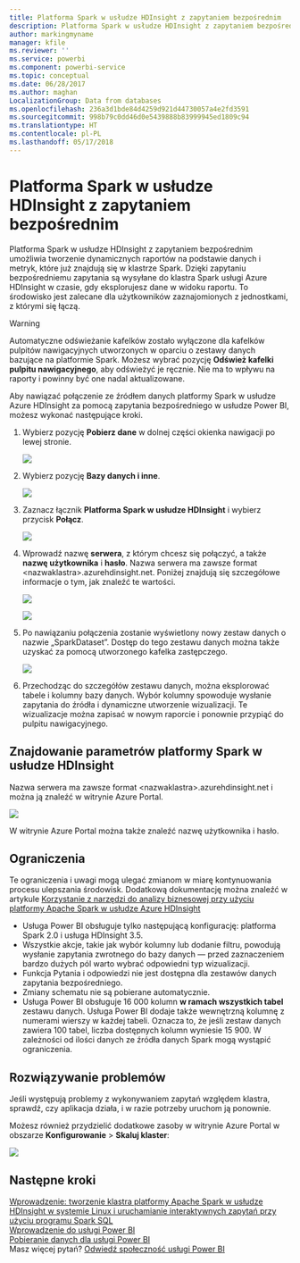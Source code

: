 ```yaml
---
title: Platforma Spark w usłudze HDInsight z zapytaniem bezpośrednim
description: Platforma Spark w usłudze HDInsight z zapytaniem bezpośrednim
author: markingmyname
manager: kfile
ms.reviewer: ''
ms.service: powerbi
ms.component: powerbi-service
ms.topic: conceptual
ms.date: 06/28/2017
ms.author: maghan
LocalizationGroup: Data from databases
ms.openlocfilehash: 236a3d1bde84d4259d921d44730057a4e2fd3591
ms.sourcegitcommit: 998b79c0dd46d0e5439888b83999945ed1809c94
ms.translationtype: HT
ms.contentlocale: pl-PL
ms.lasthandoff: 05/17/2018
---
```

# <a name="spark-on-hdinsight-with-directquery"></a>Platforma Spark w usłudze HDInsight z zapytaniem bezpośrednim
Platforma Spark w usłudze HDInsight z zapytaniem bezpośrednim umożliwia tworzenie dynamicznych raportów na podstawie danych i metryk, które już znajdują się w klastrze Spark. Dzięki zapytaniu bezpośredniemu zapytania są wysyłane do klastra Spark usługi Azure HDInsight w czasie, gdy eksplorujesz dane w widoku raportu. To środowisko jest zalecane dla użytkowników zaznajomionych z jednostkami, z którymi się łączą.

> [!WARNING]
> Automatyczne odświeżanie kafelków zostało wyłączone dla kafelków pulpitów nawigacyjnych utworzonych w oparciu o zestawy danych bazujące na platformie Spark. Możesz wybrać pozycję **Odśwież kafelki pulpitu nawigacyjnego**, aby odświeżyć je ręcznie. Nie ma to wpływu na raporty i powinny być one nadal aktualizowane. 
> 
> 

Aby nawiązać połączenie ze źródłem danych platformy Spark w usłudze Azure HDInsight za pomocą zapytania bezpośredniego w usłudze Power BI, możesz wykonać następujące kroki.

1. Wybierz pozycję **Pobierz dane** w dolnej części okienka nawigacji po lewej stronie.
   
     ![](media/spark-on-hdinsight-with-direct-connect/spark-getdata.png)
2. Wybierz pozycję **Bazy danych i inne**.
   
     ![](media/spark-on-hdinsight-with-direct-connect/spark-getdata-databases.png)
3. Zaznacz łącznik **Platforma Spark w usłudze HDInsight** i wybierz przycisk **Połącz**.
   
     ![](media/spark-on-hdinsight-with-direct-connect/spark-getdata-databases-connect.png)
4. Wprowadź nazwę **serwera**, z którym chcesz się połączyć, a także **nazwę użytkownika** i **hasło**. Nazwa serwera ma zawsze format \<nazwaklastra\>.azurehdinsight.net. Poniżej znajdują się szczegółowe informacje o tym, jak znaleźć te wartości.
   
     ![](media/spark-on-hdinsight-with-direct-connect/spark-server-name.png)
   
     ![](media/spark-on-hdinsight-with-direct-connect/spark-username.png)
5. Po nawiązaniu połączenia zostanie wyświetlony nowy zestaw danych o nazwie „SparkDataset”. Dostęp do tego zestawu danych można także uzyskać za pomocą utworzonego kafelka zastępczego.
   
     ![](media/spark-on-hdinsight-with-direct-connect/spark-dataset.png)
6. Przechodząc do szczegółów zestawu danych, można eksplorować tabele i kolumny bazy danych. Wybór kolumny spowoduje wysłanie zapytania do źródła i dynamiczne utworzenie wizualizacji. Te wizualizacje można zapisać w nowym raporcie i ponownie przypiąć do pulpitu nawigacyjnego.

## <a name="finding-your-spark-on-hdinsight-parameters"></a>Znajdowanie parametrów platformy Spark w usłudze HDInsight
Nazwa serwera ma zawsze format \<nazwaklastra\>.azurehdinsight.net i można ją znaleźć w witrynie Azure Portal.

![](media/spark-on-hdinsight-with-direct-connect/spark-server-name-parameter.png)

W witrynie Azure Portal można także znaleźć nazwę użytkownika i hasło.

## <a name="limitations"></a>Ograniczenia
Te ograniczenia i uwagi mogą ulegać zmianom w miarę kontynuowania procesu ulepszania środowisk. Dodatkową dokumentację można znaleźć w artykule [Korzystanie z narzędzi do analizy biznesowej przy użyciu platformy Apache Spark w usłudze Azure HDInsight](https://azure.microsoft.com/documentation/articles/hdinsight-apache-spark-use-bi-tools/)

* Usługa Power BI obsługuje tylko następującą konfigurację: platforma Spark 2.0 i usługa HDInsight 3.5.
* Wszystkie akcje, takie jak wybór kolumny lub dodanie filtru, powodują wysłanie zapytania zwrotnego do bazy danych — przed zaznaczeniem bardzo dużych pól warto wybrać odpowiedni typ wizualizacji.
* Funkcja Pytania i odpowiedzi nie jest dostępna dla zestawów danych zapytania bezpośredniego.
* Zmiany schematu nie są pobierane automatycznie.
* Usługa Power BI obsługuje 16 000 kolumn **w ramach wszystkich tabel** zestawu danych. Usługa Power BI dodaje także wewnętrzną kolumnę z numerami wierszy w każdej tabeli. Oznacza to, że jeśli zestaw danych zawiera 100 tabel, liczba dostępnych kolumn wyniesie 15 900. W zależności od ilości danych ze źródła danych Spark mogą wystąpić ograniczenia.

## <a name="troubleshooting"></a>Rozwiązywanie problemów
Jeśli występują problemy z wykonywaniem zapytań względem klastra, sprawdź, czy aplikacja działa, i w razie potrzeby uruchom ją ponownie.

Możesz również przydzielić dodatkowe zasoby w witrynie Azure Portal w obszarze **Konfigurowanie** > **Skaluj klaster**:

![](media/spark-on-hdinsight-with-direct-connect/spark-scale.png)

## <a name="next-steps"></a>Następne kroki
[Wprowadzenie: tworzenie klastra platformy Apache Spark w usłudze HDInsight w systemie Linux i uruchamianie interaktywnych zapytań przy użyciu programu Spark SQL](https://azure.microsoft.com/documentation/articles/hdinsight-apache-spark-jupyter-spark-sql)  
[Wprowadzenie do usługi Power BI](service-get-started.md)  
[Pobieranie danych dla usługi Power BI](service-get-data.md)  
Masz więcej pytań? [Odwiedź społeczność usługi Power BI](http://community.powerbi.com/)

